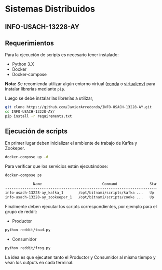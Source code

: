 # Sistemas Distribuidos

## INFO-USACH-13228-AY

### 

## Requerimientos
Para la ejecución de scripts es necesario tener instalado:

- Python 3.X
- Docker
- Docker-compose

**Nota:** Se recomienda utilizar algún entorno virtual ([conda](https://docs.anaconda.com/anaconda/install/) o [virtualenv](https://virtualenv.pypa.io/en/stable/)) para instalar librerías mediante `pip`. 

Luego se debe instalar las librerías a utilizar, 

```bash
git clone https://github.com/JavierArredondo/INFO-USACH-13228-AY.git
cd INFO-USACH-13228-AY/
pip install -r requirements.txt
```

## Ejecución de scripts
En primer lugar deben inicializar el ambiente de trabajo de Kafka y Zookeper.

```bash
docker-compose up -d
```

Para verificar que los servicios están ejecutándose:

```bash
docker-compose ps
```

``` bash
             Name                            Command               State                   Ports                 
-----------------------------------------------------------------------------------------------------------------
info-usach-13228-ay_kafka_1       /opt/bitnami/scripts/kafka ...   Up      0.0.0.0:9092->9092/tcp                
info-usach-13228-ay_zookeeper_1   /opt/bitnami/scripts/zooke ...   Up      2181/tcp, 2888/tcp, 3888/tcp, 8080/tcp
```

Finalmente deben ejecutar los scripts correspondientes, por ejemplo para el grupo de reddit:

- Productor
```bash
python reddit/toad.py
```

- Consumidor
```bash
python reddit/frog.py
```

La idea es que ejecuten tanto el Productor y Consumidor al mismo tiempo y vean los outputs en cada terminal.

